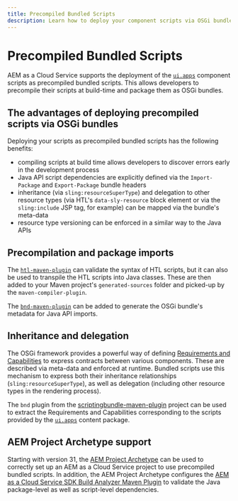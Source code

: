 ```yaml
---
title: Precompiled Bundled Scripts
description: Learn how to deploy your component scripts via OSGi bundles to Adobe Experience Manager Cloud Service.
---
```

# Precompiled Bundled Scripts

AEM as a Cloud Service supports the deployment of the [`ui.apps`](https://experienceleague.adobe.com/docs/experience-manager-cloud-service/implementing/developing/aem-project-content-package-structure.html#code-packages-%2F-osgi-bundles) component scripts as precompiled bundled scripts. This allows developers to precompile their scripts at build-time and package them as OSGi bundles.

## The advantages of deploying precompiled scripts via OSGi bundles

Deploying your scripts as precompiled bundled scripts has the following benefits:

+ compiling scripts at build time allows developers to discover errors early in the development process
+ Java API script dependencies are explicitly defined via the `Import-Package` and `Export-Package` bundle headers
+ inheritance (via `sling:resourceSuperType`) and delegation to other resource types (via HTL's `data-sly-resource` block element or via the `sling:include` JSP tag, for example) can be mapped via the bundle's meta-data
+ resource type versioning can be enforced in a similar way to the Java APIs

## Precompilation and package imports

The [`htl-maven-plugin`](https://sling.apache.org/components/htl-maven-plugin/index.html) can validate the syntax of HTL scripts, but it can also be used to transpile the HTL scripts into Java classes. These are then added to your Maven project's `generated-sources` folder and picked-up by the `maven-compiler-plugin`.

The [`bnd-maven-plugin`](https://github.com/bndtools/bnd/tree/master/maven/bnd-maven-plugin) can be added to generate the OSGi bundle's metadata for Java API imports.

## Inheritance and delegation

The OSGi framework provides a powerful way of defining [Requirements and Capabilities](https://docs.osgi.org/specification/osgi.core/7.0.0/framework.module.html#framework.module.dependencies) to express contracts between various components. These are described via meta-data and enforced at runtime. Bundled scripts use this mechanism to express both their inheritance relationships (`sling:resourceSuperType`), as well as delegation (including other resource types in the rendering process).

The `bnd` plugin from the [scriptingbundle-maven-plugin](https://sling.apache.org/components/scriptingbundle-maven-plugin/bnd.html) project can be used to extract the Requirements and Capabilities corresponding to the scripts provided by the [`ui.apps`](https://experienceleague.adobe.com/docs/experience-manager-cloud-service/implementing/developing/aem-project-content-package-structure.html#code-packages-%2F-osgi-bundles) content package.

## AEM Project Archetype support
Starting with version 31, the [AEM Project Archetype](https://experienceleague.adobe.com/docs/experience-manager-core-components/using/developing/archetype/using.html) can be used to correctly set up an AEM as a Cloud Service project to use precompiled bundled scripts. In addition, the AEM Project Archetype configures the [AEM as a Cloud Service SDK Build Analyzer Maven Plugin](https://experienceleague.adobe.com/docs/experience-manager-core-components/using/developing/archetype/build-analyzer-maven-plugin.html) to validate the Java package-level as well as script-level dependencies.